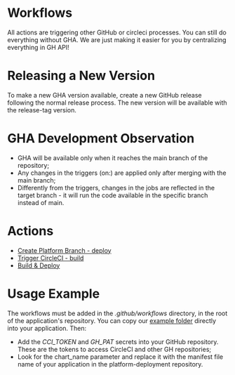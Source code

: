 # Workflows
All actions are triggering other GitHub or circleci processes.
You can still do everything without GHA. We are just making
it easier for you by centralizing everything in GH API!

# Releasing a New Version

To make a new GHA version available,
create a new GitHub release following the normal release process.
The new version will be available with the release-tag version.

# GHA Development Observation

- GHA will be available only when it reaches the main branch of the repository;
- Any changes in the triggers (on:) are applied only after merging with the main branch;
- Differently from the triggers, changes in the jobs are reflected in the target branch - it will run the code available in the specific branch instead of main.

# Actions
- [Create Platform Branch - deploy](platform/branch/create/README.md)
- [Trigger CircleCI - build](circleci/trigger/README.md)
- [Build & Deploy](platform/delivery/README.md)

# Usage Example

The workflows must be added in the *.github/workflows* directory, in the root of the application's repository.
You can copy our [example folder](example) directly into your application. Then:
- Add the *CCI_TOKEN* and *GH_PAT* secrets into your GitHub repository. These are the tokens to access CircleCI and other GH repositories;
- Look for the chart_name parameter and replace it with the manifest file name of your application in the platform-deployment repository.